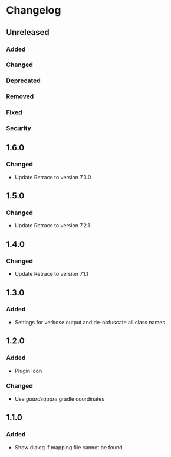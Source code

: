 # Changelog

## Unreleased

### Added

### Changed

### Deprecated

### Removed

### Fixed

### Security

## 1.6.0

### Changed
- Update Retrace to version 7.3.0

## 1.5.0

### Changed
- Update Retrace to version 7.2.1

## 1.4.0

### Changed
- Update Retrace to version 7.1.1

## 1.3.0

### Added
- Settings for verbose output and de-obfuscate all class names

## 1.2.0

### Added
- Plugin Icon

### Changed
- Use _guardsquare_ gradle coordinates

## 1.1.0

### Added
- Show dialog if mapping file cannot be found
